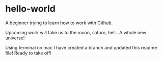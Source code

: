 # hello-world
A beginner trying to learn how to work with Github.

Upcoming work will take us to the moon, saturn, hell.. A whole new universe!

Using terminal on mac I have created a branch and updated this readme file! Ready to take off!